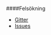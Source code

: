 ####Felsökning
* [Gitter <i class="fa fa-comments-o" aria-hidden="true"></i>](https://gitter.im/mosbth/design)
* [<i class="fa fa-github-square" aria-hidden="true"></i> Issues](https://github.com/canax/anax-flat/issues)
